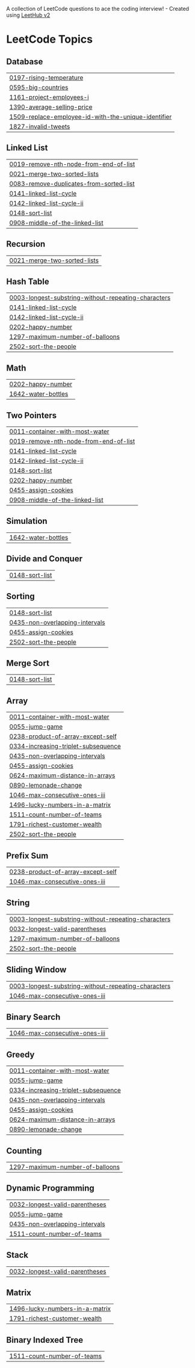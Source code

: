 A collection of LeetCode questions to ace the coding interview! - Created using [LeetHub v2](https://github.com/arunbhardwaj/LeetHub-2.0)
<!---LeetCode Topics Start-->
# LeetCode Topics
## Database
|  |
| ------- |
| [0197-rising-temperature](https://github.com/MukhilanSS/Leetcode/tree/master/0197-rising-temperature) |
| [0595-big-countries](https://github.com/MukhilanSS/Leetcode/tree/master/0595-big-countries) |
| [1161-project-employees-i](https://github.com/MukhilanSS/Leetcode/tree/master/1161-project-employees-i) |
| [1390-average-selling-price](https://github.com/MukhilanSS/Leetcode/tree/master/1390-average-selling-price) |
| [1509-replace-employee-id-with-the-unique-identifier](https://github.com/MukhilanSS/Leetcode/tree/master/1509-replace-employee-id-with-the-unique-identifier) |
| [1827-invalid-tweets](https://github.com/MukhilanSS/Leetcode/tree/master/1827-invalid-tweets) |
## Linked List
|  |
| ------- |
| [0019-remove-nth-node-from-end-of-list](https://github.com/MukhilanSS/Leetcode/tree/master/0019-remove-nth-node-from-end-of-list) |
| [0021-merge-two-sorted-lists](https://github.com/MukhilanSS/Leetcode/tree/master/0021-merge-two-sorted-lists) |
| [0083-remove-duplicates-from-sorted-list](https://github.com/MukhilanSS/Leetcode/tree/master/0083-remove-duplicates-from-sorted-list) |
| [0141-linked-list-cycle](https://github.com/MukhilanSS/Leetcode/tree/master/0141-linked-list-cycle) |
| [0142-linked-list-cycle-ii](https://github.com/MukhilanSS/Leetcode/tree/master/0142-linked-list-cycle-ii) |
| [0148-sort-list](https://github.com/MukhilanSS/Leetcode/tree/master/0148-sort-list) |
| [0908-middle-of-the-linked-list](https://github.com/MukhilanSS/Leetcode/tree/master/0908-middle-of-the-linked-list) |
## Recursion
|  |
| ------- |
| [0021-merge-two-sorted-lists](https://github.com/MukhilanSS/Leetcode/tree/master/0021-merge-two-sorted-lists) |
## Hash Table
|  |
| ------- |
| [0003-longest-substring-without-repeating-characters](https://github.com/MukhilanSS/Leetcode/tree/master/0003-longest-substring-without-repeating-characters) |
| [0141-linked-list-cycle](https://github.com/MukhilanSS/Leetcode/tree/master/0141-linked-list-cycle) |
| [0142-linked-list-cycle-ii](https://github.com/MukhilanSS/Leetcode/tree/master/0142-linked-list-cycle-ii) |
| [0202-happy-number](https://github.com/MukhilanSS/Leetcode/tree/master/0202-happy-number) |
| [1297-maximum-number-of-balloons](https://github.com/MukhilanSS/Leetcode/tree/master/1297-maximum-number-of-balloons) |
| [2502-sort-the-people](https://github.com/MukhilanSS/Leetcode/tree/master/2502-sort-the-people) |
## Math
|  |
| ------- |
| [0202-happy-number](https://github.com/MukhilanSS/Leetcode/tree/master/0202-happy-number) |
| [1642-water-bottles](https://github.com/MukhilanSS/Leetcode/tree/master/1642-water-bottles) |
## Two Pointers
|  |
| ------- |
| [0011-container-with-most-water](https://github.com/MukhilanSS/Leetcode/tree/master/0011-container-with-most-water) |
| [0019-remove-nth-node-from-end-of-list](https://github.com/MukhilanSS/Leetcode/tree/master/0019-remove-nth-node-from-end-of-list) |
| [0141-linked-list-cycle](https://github.com/MukhilanSS/Leetcode/tree/master/0141-linked-list-cycle) |
| [0142-linked-list-cycle-ii](https://github.com/MukhilanSS/Leetcode/tree/master/0142-linked-list-cycle-ii) |
| [0148-sort-list](https://github.com/MukhilanSS/Leetcode/tree/master/0148-sort-list) |
| [0202-happy-number](https://github.com/MukhilanSS/Leetcode/tree/master/0202-happy-number) |
| [0455-assign-cookies](https://github.com/MukhilanSS/Leetcode/tree/master/0455-assign-cookies) |
| [0908-middle-of-the-linked-list](https://github.com/MukhilanSS/Leetcode/tree/master/0908-middle-of-the-linked-list) |
## Simulation
|  |
| ------- |
| [1642-water-bottles](https://github.com/MukhilanSS/Leetcode/tree/master/1642-water-bottles) |
## Divide and Conquer
|  |
| ------- |
| [0148-sort-list](https://github.com/MukhilanSS/Leetcode/tree/master/0148-sort-list) |
## Sorting
|  |
| ------- |
| [0148-sort-list](https://github.com/MukhilanSS/Leetcode/tree/master/0148-sort-list) |
| [0435-non-overlapping-intervals](https://github.com/MukhilanSS/Leetcode/tree/master/0435-non-overlapping-intervals) |
| [0455-assign-cookies](https://github.com/MukhilanSS/Leetcode/tree/master/0455-assign-cookies) |
| [2502-sort-the-people](https://github.com/MukhilanSS/Leetcode/tree/master/2502-sort-the-people) |
## Merge Sort
|  |
| ------- |
| [0148-sort-list](https://github.com/MukhilanSS/Leetcode/tree/master/0148-sort-list) |
## Array
|  |
| ------- |
| [0011-container-with-most-water](https://github.com/MukhilanSS/Leetcode/tree/master/0011-container-with-most-water) |
| [0055-jump-game](https://github.com/MukhilanSS/Leetcode/tree/master/0055-jump-game) |
| [0238-product-of-array-except-self](https://github.com/MukhilanSS/Leetcode/tree/master/0238-product-of-array-except-self) |
| [0334-increasing-triplet-subsequence](https://github.com/MukhilanSS/Leetcode/tree/master/0334-increasing-triplet-subsequence) |
| [0435-non-overlapping-intervals](https://github.com/MukhilanSS/Leetcode/tree/master/0435-non-overlapping-intervals) |
| [0455-assign-cookies](https://github.com/MukhilanSS/Leetcode/tree/master/0455-assign-cookies) |
| [0624-maximum-distance-in-arrays](https://github.com/MukhilanSS/Leetcode/tree/master/0624-maximum-distance-in-arrays) |
| [0890-lemonade-change](https://github.com/MukhilanSS/Leetcode/tree/master/0890-lemonade-change) |
| [1046-max-consecutive-ones-iii](https://github.com/MukhilanSS/Leetcode/tree/master/1046-max-consecutive-ones-iii) |
| [1496-lucky-numbers-in-a-matrix](https://github.com/MukhilanSS/Leetcode/tree/master/1496-lucky-numbers-in-a-matrix) |
| [1511-count-number-of-teams](https://github.com/MukhilanSS/Leetcode/tree/master/1511-count-number-of-teams) |
| [1791-richest-customer-wealth](https://github.com/MukhilanSS/Leetcode/tree/master/1791-richest-customer-wealth) |
| [2502-sort-the-people](https://github.com/MukhilanSS/Leetcode/tree/master/2502-sort-the-people) |
## Prefix Sum
|  |
| ------- |
| [0238-product-of-array-except-self](https://github.com/MukhilanSS/Leetcode/tree/master/0238-product-of-array-except-self) |
| [1046-max-consecutive-ones-iii](https://github.com/MukhilanSS/Leetcode/tree/master/1046-max-consecutive-ones-iii) |
## String
|  |
| ------- |
| [0003-longest-substring-without-repeating-characters](https://github.com/MukhilanSS/Leetcode/tree/master/0003-longest-substring-without-repeating-characters) |
| [0032-longest-valid-parentheses](https://github.com/MukhilanSS/Leetcode/tree/master/0032-longest-valid-parentheses) |
| [1297-maximum-number-of-balloons](https://github.com/MukhilanSS/Leetcode/tree/master/1297-maximum-number-of-balloons) |
| [2502-sort-the-people](https://github.com/MukhilanSS/Leetcode/tree/master/2502-sort-the-people) |
## Sliding Window
|  |
| ------- |
| [0003-longest-substring-without-repeating-characters](https://github.com/MukhilanSS/Leetcode/tree/master/0003-longest-substring-without-repeating-characters) |
| [1046-max-consecutive-ones-iii](https://github.com/MukhilanSS/Leetcode/tree/master/1046-max-consecutive-ones-iii) |
## Binary Search
|  |
| ------- |
| [1046-max-consecutive-ones-iii](https://github.com/MukhilanSS/Leetcode/tree/master/1046-max-consecutive-ones-iii) |
## Greedy
|  |
| ------- |
| [0011-container-with-most-water](https://github.com/MukhilanSS/Leetcode/tree/master/0011-container-with-most-water) |
| [0055-jump-game](https://github.com/MukhilanSS/Leetcode/tree/master/0055-jump-game) |
| [0334-increasing-triplet-subsequence](https://github.com/MukhilanSS/Leetcode/tree/master/0334-increasing-triplet-subsequence) |
| [0435-non-overlapping-intervals](https://github.com/MukhilanSS/Leetcode/tree/master/0435-non-overlapping-intervals) |
| [0455-assign-cookies](https://github.com/MukhilanSS/Leetcode/tree/master/0455-assign-cookies) |
| [0624-maximum-distance-in-arrays](https://github.com/MukhilanSS/Leetcode/tree/master/0624-maximum-distance-in-arrays) |
| [0890-lemonade-change](https://github.com/MukhilanSS/Leetcode/tree/master/0890-lemonade-change) |
## Counting
|  |
| ------- |
| [1297-maximum-number-of-balloons](https://github.com/MukhilanSS/Leetcode/tree/master/1297-maximum-number-of-balloons) |
## Dynamic Programming
|  |
| ------- |
| [0032-longest-valid-parentheses](https://github.com/MukhilanSS/Leetcode/tree/master/0032-longest-valid-parentheses) |
| [0055-jump-game](https://github.com/MukhilanSS/Leetcode/tree/master/0055-jump-game) |
| [0435-non-overlapping-intervals](https://github.com/MukhilanSS/Leetcode/tree/master/0435-non-overlapping-intervals) |
| [1511-count-number-of-teams](https://github.com/MukhilanSS/Leetcode/tree/master/1511-count-number-of-teams) |
## Stack
|  |
| ------- |
| [0032-longest-valid-parentheses](https://github.com/MukhilanSS/Leetcode/tree/master/0032-longest-valid-parentheses) |
## Matrix
|  |
| ------- |
| [1496-lucky-numbers-in-a-matrix](https://github.com/MukhilanSS/Leetcode/tree/master/1496-lucky-numbers-in-a-matrix) |
| [1791-richest-customer-wealth](https://github.com/MukhilanSS/Leetcode/tree/master/1791-richest-customer-wealth) |
## Binary Indexed Tree
|  |
| ------- |
| [1511-count-number-of-teams](https://github.com/MukhilanSS/Leetcode/tree/master/1511-count-number-of-teams) |
<!---LeetCode Topics End-->
